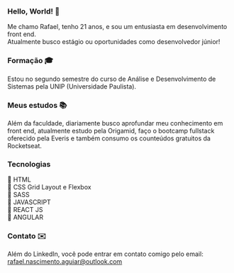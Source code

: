 ### Hello, World! 👋

Me chamo Rafael, tenho 21 anos, e sou um entusiasta em desenvolvimento front end. </br>
Atualmente busco estágio ou oportunidades como desenvolvedor júnior! </br>

### Formação :mortar_board:
Estou no segundo semestre do curso de Análise e Desenvolvimento de Sistemas pela UNIP (Universidade Paulista).


### Meus estudos :books:

Além da faculdade, diariamente busco aprofundar meu conhecimento em front end, atualmente estudo pela Origamid, faço o bootcamp fullstack oferecido pela Everis e também consumo os counteúdos gratuitos da Rocketseat.

### Tecnologias 

:small_blue_diamond: HTML</br>
:small_blue_diamond: CSS Grid Layout e Flexbox </br>
:small_blue_diamond: SASS </br>
:small_blue_diamond: JAVASCRIPT </br>
:small_blue_diamond: REACT JS </br>
:small_blue_diamond: ANGULAR </br>

### Contato :envelope:
Além do LinkedIn, você pode entrar em contato comigo pelo email: 
rafael.nascimento.aguiar@outlook.com
